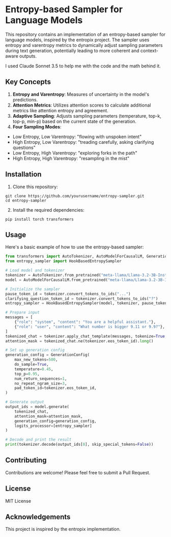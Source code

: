 # Entropy-based Sampler for Language Models

This repository contains an implementation of an entropy-based sampler for language models, inspired by the entropix project. The sampler uses entropy and varentropy metrics to dynamically adjust sampling parameters during text generation, potentially leading to more coherent and context-aware outputs.

I used Claude Sonnet 3.5 to help me with the code and the math behind it.


## Key Concepts

1. **Entropy and Varentropy**: Measures of uncertainty in the model's predictions.
2. **Attention Metrics**: Utilizes attention scores to calculate additional metrics like attention entropy and agreement.
3. **Adaptive Sampling**: Adjusts sampling parameters (temperature, top-k, top-p, min-p) based on the current state of the generation.
4. **Four Sampling Modes**:
- Low Entropy, Low Varentropy: "flowing with unspoken intent"
- High Entropy, Low Varentropy: "treading carefully, asking clarifying questions"
- Low Entropy, High Varentropy: "exploring forks in the path"
- High Entropy, High Varentropy: "resampling in the mist"

## Installation

1. Clone this repository:
```
git clone https://github.com/yourusername/entropy-sampler.git
cd entropy-sampler
```

2. Install the required dependencies:
```
pip install torch transformers
```

## Usage

Here's a basic example of how to use the entropy-based sampler:

```python
from transformers import AutoTokenizer, AutoModelForCausalLM, GenerationConfig
from entropy_sampler import HookBasedEntropySampler

# Load model and tokenizer
tokenizer = AutoTokenizer.from_pretrained("meta-llama/Llama-3.2-3B-Instruct")
model = AutoModelForCausalLM.from_pretrained("meta-llama/Llama-3.2-3B-Instruct")

# Initialize the sampler
pause_token_id = tokenizer.convert_tokens_to_ids("...")
clarifying_question_token_id = tokenizer.convert_tokens_to_ids("?")
entropy_sampler = HookBasedEntropySampler(model, tokenizer, pause_token_id, clarifying_question_token_id)

# Prepare input
messages = [
    {"role": "system", "content": "You are a helpful assistant."},
    {"role": "user", "content": "What number is bigger 9.11 or 9.9?"},
]
tokenized_chat = tokenizer.apply_chat_template(messages, tokenize=True, add_generation_prompt=True, return_tensors="pt")
attention_mask = tokenized_chat.ne(tokenizer.eos_token_id).long()

# Set up generation config
generation_config = GenerationConfig(
    max_new_tokens=500,
    do_sample=True,
    temperature=0.45,
    top_p=0.95,
    num_return_sequences=1,
    no_repeat_ngram_size=3,
    pad_token_id=tokenizer.eos_token_id,
)

# Generate output
output_ids = model.generate(
    tokenized_chat,
    attention_mask=attention_mask,
    generation_config=generation_config,
    logits_processor=[entropy_sampler]
)

# Decode and print the result
print(tokenizer.decode(output_ids[0], skip_special_tokens=False))
```


## Contributing

Contributions are welcome! Please feel free to submit a Pull Request.

## License

MIT License

## Acknowledgements

This project is inspired by the entropix implementation.
